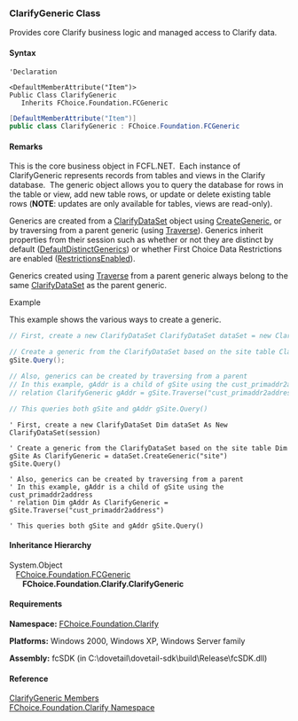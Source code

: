 ﻿### ClarifyGeneric Class                                                   

Provides core Clarify business logic and managed access to Clarify data.

#### Syntax

```vbnet
'Declaration

<DefaultMemberAttribute("Item")>
Public Class ClarifyGeneric 
   Inherits FChoice.Foundation.FCGeneric
```

```csharp
[DefaultMemberAttribute("Item")]
public class ClarifyGeneric : FChoice.Foundation.FCGeneric
``` 

#### Remarks

This is the core business object in FCFL.NET.  Each instance of ClarifyGeneric represents records from tables and views in the Clarify database.  The generic object allows you to query the database for rows in the table or view, add new table rows, or update or delete existing table rows (**NOTE**: updates are only available for tables, views are read-only).

Generics are created from a [ClarifyDataSet](fcSDK~FChoice.Foundation.Clarify.ClarifyDataSet.md) object using [CreateGeneric](fcSDK~FChoice.Foundation.Clarify.ClarifyDataSet~CreateGeneric.md), or by traversing from a parent generic (using [Traverse](fcSDK~FChoice.Foundation.Clarify.ClarifyGeneric~Traverse.md)). Generics inherit properties from their session such as whether or not they are distinct by default ([DefaultDistinctGenerics](fcSDK~FChoice.Foundation.FCSession~DefaultDistinctGenerics.md)) or whether First Choice Data Restrictions are enabled ([RestrictionsEnabled](fcSDK~FChoice.Foundation.FCSession~DataRestrictionsEnabled.md)).

Generics created using [Traverse](fcSDK~FChoice.Foundation.Clarify.ClarifyGeneric~Traverse.md) from a parent generic always belong to the same [ClarifyDataSet](fcSDK~FChoice.Foundation.Clarify.ClarifyDataSet.md) as the parent generic.

Example

This example shows the various ways to create a generic.

```csharp
// First, create a new ClarifyDataSet ClarifyDataSet dataSet = new ClarifyDataSet(session);

// Create a generic from the ClarifyDataSet based on the site table ClarifyGeneric gSite = dataSet.CreateGeneric("site");
gSite.Query();

// Also, generics can be created by traversing from a parent
// In this example, gAddr is a child of gSite using the cust_primaddr2address
// relation ClarifyGeneric gAddr = gSite.Traverse("cust_primaddr2address");

// This queries both gSite and gAddr gSite.Query()
```

```vbnet
' First, create a new ClarifyDataSet Dim dataSet As New ClarifyDataSet(session)

' Create a generic from the ClarifyDataSet based on the site table Dim gSite As ClarifyGeneric = dataSet.CreateGeneric("site")
gSite.Query()

' Also, generics can be created by traversing from a parent
' In this example, gAddr is a child of gSite using the cust_primaddr2address
' relation Dim gAddr As ClarifyGeneric = gSite.Traverse("cust_primaddr2address")

' This queries both gSite and gAddr gSite.Query()
```

#### Inheritance Hierarchy

System.Object  
   [FChoice.Foundation.FCGeneric](fcSDK~FChoice.Foundation.FCGeneric.md)  
      **FChoice.Foundation.Clarify.ClarifyGeneric**  

#### Requirements

**Namespace:** [FChoice.Foundation.Clarify](fcSDK~FChoice.Foundation.Clarify_namespace.md)

**Platforms:** Windows 2000, Windows XP, Windows Server family

**Assembly:** fcSDK (in C:\\dovetail\\dovetail-sdk\\build\\Release\\fcSDK.dll)

#### Reference

[ClarifyGeneric Members](fcSDK~FChoice.Foundation.Clarify.ClarifyGeneric_members.md)  
[FChoice.Foundation.Clarify Namespace](fcSDK~FChoice.Foundation.Clarify_namespace.md)